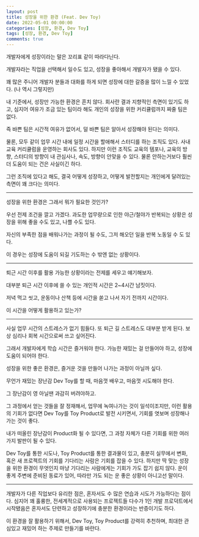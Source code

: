 ```yaml
---
layout: post
title: 성장을 위한 환경 (Feat. Dev Toy)
date: 2022-05-01 00:00:00
categories: [성장, 환경, Dev Toy]
tags: [성장, 환경, Dev Toy]
comments: true
---
```


개발자에게 성장이라는 말은 꼬리표 같이 따라다닌다.

개발자라는 직업을 선택해서 일수도 있고, 성장을 좋아해서 개발자가 됐을 수 있다.

꽤 많은 주니어 개발자 분들과 대화를 하게 되면 성장에 대한 갈증을 많이 느낄 수 있었다. (나 역시 그렇지만)

내 기준에서, 성장만 가능한 환경은 흔치 않다. 회사란 결과 지향적인 측면이 있기도 하고, 심지어 여유가 조금 있는 팀이라 해도  개인의 성장을 위한 커리큘럼까지 짜줄 팀은 없다.

즉 바쁜 팀은 시간적 여유가 없어서, 덜 바쁜 팀은 알아서 성장해야 된다는 의미다.

물론, 모두 같이 업무 시간 내에 일정 시간을 할애해서 스터디를 하는 조직도 있다. 사내 교육 커리큘럼을 운영하는 회사도 있다. 하지만 이런 조직도 교육의 템포나, 교육의 방향, 스터디의 방향이 내 관심사나, 속도, 방향이 안맞을 수 있다. 물론 안하는거보다 훨씬 더 도움이 되는 건은 사실이긴 하다.

그런 조직에 있다고 해도, 결국 어떻게 성장하고, 어떻게 발전할지는 개인에게 달려있는 측면이 꽤 크다는 의미다.

---

성장을 위한 환경은 그래서 뭐가 필요한 것인가?

우선 전제 조건을 깔고 가겠다. 과도한 업무량으로 인한 야근/철야가 반복되는 상황은 성장을 위해 좋을 수도 있고, 나쁠 수도 있다.

자신의 부족한 점을 배워나가는 과정이 될 수도, 그저 해오던 일을 반복 노동일 수 도 있다.

이 경우는 성장에 도움이 되길 기도하는 수 밖엔 없는 상황이다.

---

퇴근 시간 이후를 활용 가능한 상황이라는 전제를 세우고 얘기해보자.

대부분 퇴근 시간 이후에 쓸 수 있는 개인적 시간은 2~4시간 남짓이다.

저녁 먹고 씻고, 운동이나 산책 등에 시간을 쏟고 나서 자기 전까지 시간이다.

이 시간을 어떻게 활용하고 있는가?

---

사실 업무 시간의 스트레스가 없기 힘들다. 또 퇴근 길 스트레스도 대부분 받게 된다. 보상 심리나 회복 시간으로써 쓰고 싶어진다.

그래서 개발자에게 학습 시간은 즐거워야 한다. 가능한 재밌는 걸 만들어야 하고, 성장에 도움이 되어야 한다.

성장을 위한 좋은 환경은, 즐거운 것을 만들어 나가는 과정이 아닐까 싶다.

무언가 재밌는 장난감 Dev Toy를 할 때, 마음껏 배우고, 마음껏 시도해야 한다.

그 장난감이 영 아닐땐 과감히 버려야하고.

그 과정에서 얻는 것들을 잘 정재해서, 업무에 녹여나가는 것이 일석이조지만, 이런 활용의 기회가 없다면 Dev Toy를 Toy Product로 발전 시키면서, 기회를 엿보며 성장해나가는 것이 좋다.

내가 떠올린 장난감이 Product화 될 수 있다면, 그 과정 자체가 다른 기회를 위한 여러가지 발판이 될 수 있다.

Dev Toy를 통한 시도나, Toy Product를 통한 결과물이 있고, 충분히 실무에서 변화, 혹은 새 프로젝트의 기회를 기다리는 사람은 기회를 잡을 수 있다. 하지만 딱 맞는 성장을 위한 환경이 무엇인지 마냥 기다리는 사람에게는 기회가 가도 잡기 쉽지 않다. 운이 좋게 주변에 준비된 동료가 있어, 따라만 가도 되는 운 좋은 상황이 아니고선 말이다.

---

개발자가 다른 직업보다 유리한 점은, 혼자서도 수 많은 연습과 시도가 가능하다는 점이다. 심지어 꽤 훌륭한, 전세계적으로 사용되는 프로젝트들 다수가 1인 개발 프로덕트에서 시작됐음은 혼자서도 단련하고 성장하기에 충분한 환경이라는 반증이기도 하다.

이 환경을 잘 활용하기 위해서, Dev Toy, Toy Product를 강력히 추천하며, 최대한 관심있고 재밌어 하는 주제로 만들기를 바란다.
